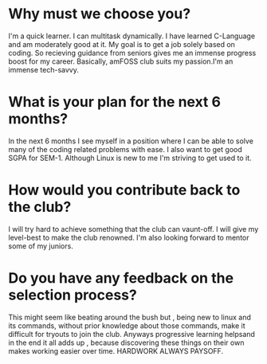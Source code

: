 # Why must we choose you?
I'm a quick learner. I can multitask dynamically. I have learned C-Language and am moderately good at it. My goal is to get a job solely based on coding. So recieving guidance from seniors gives me an immense progress boost for my career. Basically, amFOSS club suits my passion.I'm an immense tech-savvy.


# What is your plan for the next 6 months?
In the next 6 months I see myself in a position where I can be able to solve many of the coding related problems with ease. I also want to get good SGPA for SEM-1. Although Linux is new to me I'm striving to get used to it.


# How would you contribute back to the club? 
I will try hard to achieve something that the club can vaunt-off. I will give my level-best to make the club renowned. I'm also looking forward to mentor some of my juniors. 


# Do you have any feedback on the selection process?
This might seem like beating around the bush but , being new to linux and its commands, without prior knowledge about those commands, make it difficult for tryouts to join the club. Anyways progressive learning helpsand in the end it all adds up , because discovering these things on their own makes working easier over time. HARDWORK ALWAYS PAYSOFF.
